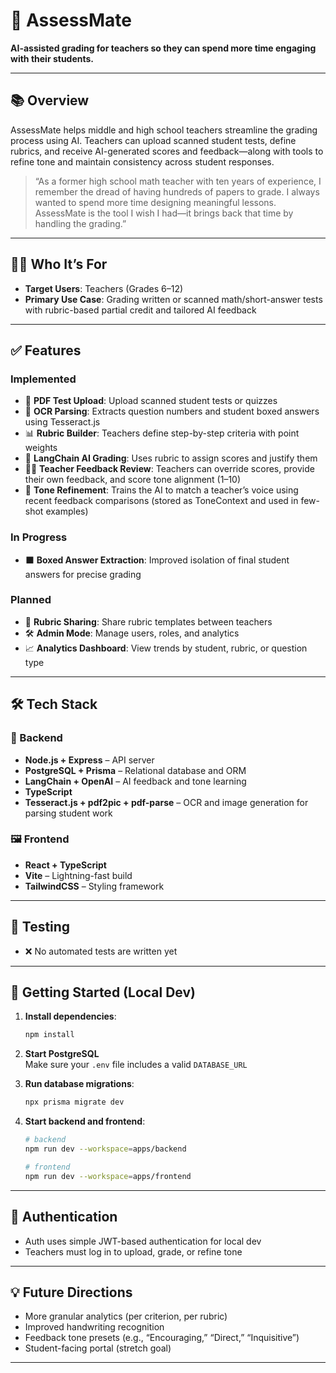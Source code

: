 # 📝 AssessMate

**AI-assisted grading for teachers so they can spend more time engaging with their students.**

---

## 📚 Overview

AssessMate helps middle and high school teachers streamline the grading process using AI. Teachers can upload scanned student tests, define rubrics, and receive AI-generated scores and feedback—along with tools to refine tone and maintain consistency across student responses.

> “As a former high school math teacher with ten years of experience, I remember the dread of having hundreds of papers to grade. I always wanted to spend more time designing meaningful lessons. AssessMate is the tool I wish I had—it brings back that time by handling the grading.”

---

## 👩‍🏫 Who It’s For

- **Target Users**: Teachers (Grades 6–12)
- **Primary Use Case**: Grading written or scanned math/short-answer tests with rubric-based partial credit and tailored AI feedback

---

## ✅ Features

### Implemented

- 📄 **PDF Test Upload**: Upload scanned student tests or quizzes
- 🧠 **OCR Parsing**: Extracts question numbers and student boxed answers using Tesseract.js
- 📊 **Rubric Builder**: Teachers define step-by-step criteria with point weights
- 🤖 **LangChain AI Grading**: Uses rubric to assign scores and justify them
- 🧑‍🏫 **Teacher Feedback Review**: Teachers can override scores, provide their own feedback, and score tone alignment (1–10)
- 🎯 **Tone Refinement**: Trains the AI to match a teacher’s voice using recent feedback comparisons (stored as ToneContext and used in few-shot examples)

### In Progress

- ⬛ **Boxed Answer Extraction**: Improved isolation of final student answers for precise grading

### Planned

- 🔄 **Rubric Sharing**: Share rubric templates between teachers
- 🛠️ **Admin Mode**: Manage users, roles, and analytics
- 📈 **Analytics Dashboard**: View trends by student, rubric, or question type

---

## 🛠️ Tech Stack

### 🧩 Backend

- **Node.js + Express** – API server
- **PostgreSQL + Prisma** – Relational database and ORM
- **LangChain + OpenAI** – AI feedback and tone learning
- **TypeScript**
- **Tesseract.js + pdf2pic + pdf-parse** – OCR and image generation for parsing student work

### 🖼️ Frontend

- **React + TypeScript**
- **Vite** – Lightning-fast build
- **TailwindCSS** – Styling framework

---

## 🧪 Testing

- ❌ No automated tests are written yet

---

## 🚀 Getting Started (Local Dev)

1. **Install dependencies**:

   ```bash
   npm install
   ```

2. **Start PostgreSQL**  
   Make sure your `.env` file includes a valid `DATABASE_URL`

3. **Run database migrations**:

   ```bash
   npx prisma migrate dev
   ```

4. **Start backend and frontend**:

   ```bash
   # backend
   npm run dev --workspace=apps/backend

   # frontend
   npm run dev --workspace=apps/frontend
   ```

---

## 🔐 Authentication

- Auth uses simple JWT-based authentication for local dev
- Teachers must log in to upload, grade, or refine tone

---

## 💡 Future Directions

- More granular analytics (per criterion, per rubric)
- Improved handwriting recognition
- Feedback tone presets (e.g., “Encouraging,” “Direct,” “Inquisitive”)
- Student-facing portal (stretch goal)

---
